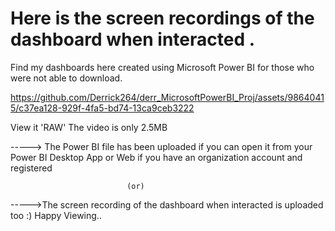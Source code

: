 # Here is the screen recordings of the dashboard when interacted .
Find my dashboards here created using Microsoft Power BI for those who were not able to download.


https://github.com/Derrick264/derr_MicrosoftPowerBI_Proj/assets/98640415/c37ea128-929f-4fa5-bd74-13ca9ceb3222




View it 'RAW'  The video is only 2.5MB

-----> The Power BI file has been uploaded if you can open it from your Power BI Desktop App or Web if you have an organization account and registered
                                              
                              (or)
----->The screen recording of the dashboard when interacted is uploaded too :) 
Happy Viewing..
